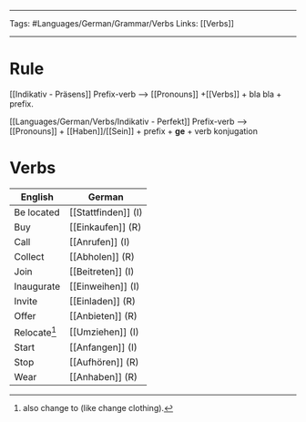 ___
Tags: #Languages/German/Grammar/Verbs 
Links: [[Verbs]]
___
# Rule
[[Indikativ - Präsens]]
Prefix-verb --> [[Pronouns]] +[[Verbs]] + bla bla + prefix.

[[Languages/German/Verbs/Indikativ - Perfekt]]
Prefix-verb --> [[Pronouns]] + [[Haben]]/[[Sein]] + prefix + **ge** + verb konjugation

# Verbs
English | German
------------ | ------------
Be located | [[Stattfinden]] (I)
Buy | [[Einkaufen]] (R)
Call | [[Anrufen]] (I)
Collect | [[Abholen]] (R)
Join | [[Beitreten]] (I)
Inaugurate | [[Einweihen]] (I)
Invite | [[Einladen]] (R)
Offer | [[Anbieten]] (R)
Relocate[^1] | [[Umziehen]] (I)
Start | [[Anfangen]] (I)
Stop | [[Aufhören]] (R)
Wear | [[Anhaben]] (R)


[^1]: also change to (like change clothing).